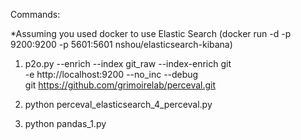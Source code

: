 Commands:

*Assuming you used docker to use Elastic Search (docker run -d -p 9200:9200 -p 5601:5601 nshou/elasticsearch-kibana)
1)  p2o.py --enrich --index git_raw --index-enrich git \
    -e http://localhost:9200 --no_inc --debug \
    git https://github.com/grimoirelab/perceval.git
    
2) python perceval_elasticsearch_4_perceval.py

3) python pandas_1.py
